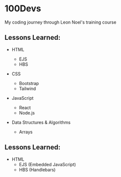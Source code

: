# 100Devs
My coding journey through Leon Noel's training course

## Lessons Learned:
 - HTML
    - EJS
    - HBS

 - CSS
    - Bootstrap
    - Tailwind

 - JavaScript
    - React
    - Node.js
 
 - Data Structures & Algorithms
    - Arrays 

## Lessons Learned:
- HTML
    - EJS (Embedded JavaScript)
    - HBS (Handlebars)
